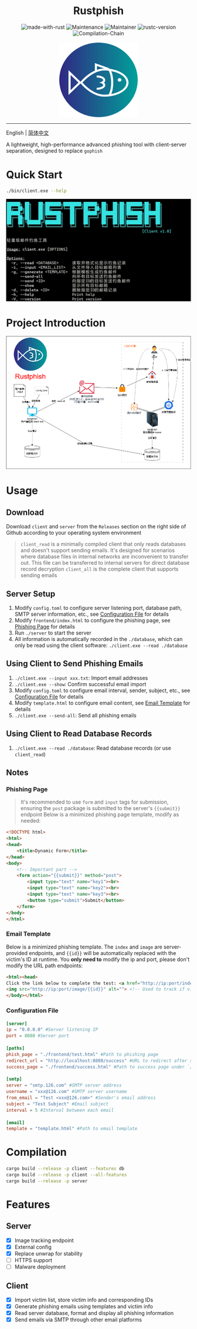 <div align="center">
    <h1>Rustphish</h1>
    <img src="https://img.shields.io/badge/Made%20with-Rust-1f425f.svg" alt="made-with-rust">
    <img src="https://img.shields.io/badge/Maintained%3F-yes-green.svg" alt="Maintenance">
    <img src="https://img.shields.io/badge/Maintainer-Ky9oss-red" alt="Maintainer">
    <img src="https://img.shields.io/badge/rustc-1.84.0(nightly)-blue.svg" alt="rustc-version">
    <img src="https://img.shields.io/badge/compile-gnu-blue.svg" alt="Compilation-Chain">
    <br>
    <br>
    <img src="img/1.png" alt="" width="213.5" height="203.5">
</div>

---

English | [简体中文](./README.md)

A lightweight, high-performance advanced phishing tool with client-server separation, designed to replace `gophish`

# Quick Start
```bash
./bin/client.exe --help
```
![](img/2.png)

# Project Introduction
![](img/4.png)

# Usage
## Download
Download `client` and `server` from the `Releases` section on the right side of Github according to your operating system environment
> `client_read` is a minimally compiled client that only reads databases and doesn't support sending emails. It's designed for scenarios where database files in internal networks are inconvenient to transfer out. This file can be transferred to internal servers for direct database record decryption
> `client_all` is the complete client that supports sending emails

## Server Setup
1. Modify `config.toml` to configure server listening port, database path, SMTP server information, etc., see [Configuration File](#configuration-file) for details
2. Modify `frontend/index.html` to configure the phishing page, see [Phishing Page](#phishing-page) for details
3. Run `./server` to start the server
4. All information is automatically recorded in the `./database`, which can only be read using the client software: `./client.exe --read ./database`

## Using Client to Send Phishing Emails
1. `./client.exe --input xxx.txt`: Import email addresses
2. `./client.exe --show`: Confirm successful email import
3. Modify `config.toml` to configure email interval, sender, subject, etc., see [Configuration File](#configuration-file) for details
4. Modify `template.html` to configure email content, see [Email Template](#email-template) for details
5. `./client.exe --send-all`: Send all phishing emails

## Using Client to Read Database Records
1. `./client.exe --read ./database`: Read database records (or use `client_read`)

## Notes
### Phishing Page
> It's recommended to use `form` and `input` tags for submission, ensuring the `post` package is submitted to the server's `{{submit}}` endpoint
Below is a minimized phishing page template, modify as needed:
```html
<!DOCTYPE html>
<html>
<head>
    <title>Dynamic Form</title>
</head>
<body>
    <!-- Important part -->
    <form action="{{submit}}" method="post">
        <input type="text" name="key1"><br>
        <input type="text" name="key2"><br>
        <input type="text" name="key3"><br>
        <button type="submit">Submit</button>
    </form>
</body>
</html>
```

### Email Template
Below is a minimized phishing template. The `index` and `image` are server-provided endpoints, and `{{id}}` will be automatically replaced with the victim's ID at runtime.
You **only need to** modify the ip and port, please don't modify the URL path endpoints:
```html
<html><head>
Click the link below to complete the test: <a href="http://ip:port/index/{{id}}">http://ip:port/index/{{id}}</a>
<img src="http://ip:port/image/{{id}}" alt=""> <!-- Used to track if victim opens the email -->
</body></html>
```

### Configuration File
```toml
[server]
ip = "0.0.0.0" #Server listening IP
port = 8080 #Server port

[paths]
phish_page = "./frontend/test.html" #Path to phishing page
redirect_url = "http://localhost:8080/success" #URL to redirect after successful submission
success_page = "./frontend/success.html" #Path to success page under `/success` route, can be used as `paths.redirect_url`

[smtp]
server = "smtp.126.com" #SMTP server address
username = "xxx@126.com" #SMTP server username
from_email = "Test <xxx@126.com>" #Sender's email address
subject = "Test Subject" #Email subject
interval = 5 #Interval between each email

[email]
template = "template.html" #Path to email template
```

# Compilation
```bash
cargo build --release -p client --features db
cargo build --release -p client --all-features
cargo build --release -p server
```

# Features
## Server
- [x] Image tracking endpoint
- [x] External config
- [x] Replace unwrap for stability
- [ ] HTTPS support
- [ ] Malware deployment

## Client
- [x] Import victim list, store victim info and corresponding IDs
- [x] Generate phishing emails using templates and victim info
- [x] Read server database, format and display all phishing information
- [x] Send emails via SMTP through other email platforms 